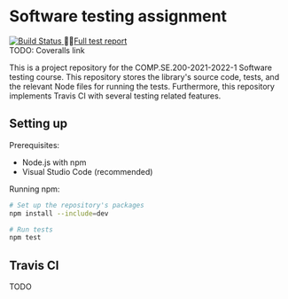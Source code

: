 # Software testing assignment

[![Build Status](
  https://app.travis-ci.com/gitranes/COMP.SE.200-2021-2022-1.svg?branch=main)
  ](https://app.travis-ci.com/gitranes/COMP.SE.200-2021-2022-1)
🧪📑[Full test report](https://gitranes.github.io/COMP.SE.200-2021-2022-1/)
\
TODO: Coveralls link

This is a project repository for the COMP.SE.200-2021-2022-1 Software testing
course. This repository stores the library's source code, tests, and the
relevant Node files for running the tests. Furthermore, this repository
implements Travis CI with several testing related features.

## Setting up

Prerequisites:
  - Node.js with npm
  - Visual Studio Code (recommended)

Running npm:
```bash
# Set up the repository's packages
npm install --include=dev

# Run tests
npm test
```

## Travis CI

TODO
